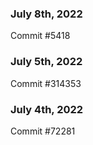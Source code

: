 ### July 8th, 2022

Commit #5418

### July 5th, 2022

Commit #314353


### July 4th, 2022

Commit #72281
